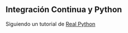 ## Integración Continua y Python
Siguiendo un tutorial de [Real Python](https://realpython.com/python-continuous-integration/)